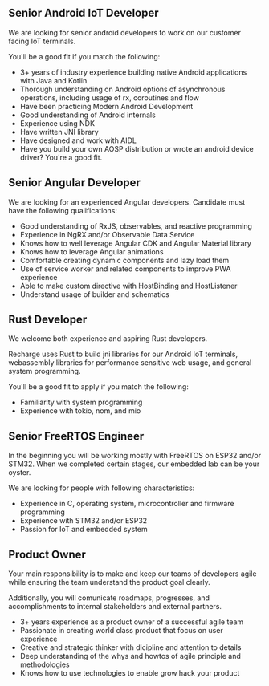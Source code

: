 ## Senior Android IoT Developer

We are looking for senior android developers to work on our customer
facing IoT terminals.

You'll be a good fit if you match the following:

- 3+ years of industry experience building native Android
  applications with Java and Kotlin
- Thorough understanding on Android options of asynchronous operations, including
  usage of rx, coroutines and flow
- Have been practicing Modern Android Development
- Good understanding of Android internals
- Experience using NDK
- Have written JNI library
- Have designed and work with AIDL
- Have you build your own AOSP distribution or wrote an android device driver? You're a good fit.

## Senior Angular Developer

We are looking for an experienced Angular developers. Candidate must have
the following qualifications:

- Good understanding of RxJS, observables, and reactive programming
- Experience in NgRX and/or Observable Data Service
- Knows how to well leverage Angular CDK and Angular Material library
- Knows how to leverage Angular animations
- Comfortable creating dynamic components and lazy load them
- Use of service worker and related components to improve PWA experience
- Able to make custom directive with HostBinding and HostListener
- Understand usage of builder and schematics

## Rust Developer

We welcome both experience and aspiring Rust developers.

Recharge uses Rust to build jni libraries for our Android IoT terminals,
webassembly libraries for performance sensitive web usage, and general system programming.

You'll be a good fit to apply if you match the following:

- Familiarity with system programming
- Experience with tokio, nom, and mio

## Senior FreeRTOS Engineer

In the beginning you will be working mostly with FreeRTOS on ESP32 and/or STM32. When we
completed certain stages, our embedded lab can be your oyster.

We are looking for people with following characteristics:

- Experience in C, operating system, microcontroller and firmware programming
- Experience with STM32 and/or ESP32
- Passion for IoT and embedded system

## Product Owner

Your main responsibility is to make and keep our teams of developers agile
while ensuring the team understand the product goal clearly.

Additionally, you will comunicate roadmaps, progresses, and accomplishments
to internal stakeholders and external partners.

- 3+ years experience as a product owner of a successful agile team
- Passionate in creating world class product that focus on user experience
- Creative and strategic thinker with dicipline and attention to details
- Deep understanding of the whys and howtos of agile principle and methodologies
- Knows how to use technologies to enable grow hack your product
